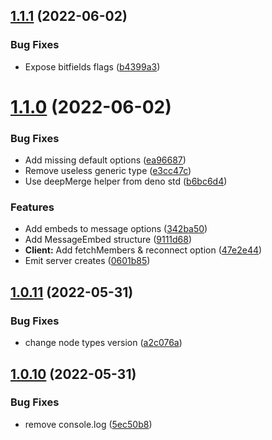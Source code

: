 ## [1.1.1](https://github.com/revolt-io/revolt.io/compare/v1.1.0...v1.1.1) (2022-06-02)


### Bug Fixes

* Expose bitfields flags ([b4399a3](https://github.com/revolt-io/revolt.io/commit/b4399a3ad19835a28b91396ac97f7da5336d5b0d))

# [1.1.0](https://github.com/revolt-io/revolt.io/compare/v1.0.11...v1.1.0) (2022-06-02)


### Bug Fixes

* Add missing default options ([ea96687](https://github.com/revolt-io/revolt.io/commit/ea9668770c786dcea0e0e6a84e82c7964bc40e6f))
* Remove useless generic type ([e3cc47c](https://github.com/revolt-io/revolt.io/commit/e3cc47cbed5388f642d2bf3cffb19d574f0c1815))
* Use deepMerge helper from deno std ([b6bc6d4](https://github.com/revolt-io/revolt.io/commit/b6bc6d430270007616533efc56867c31f51a80b2))


### Features

* Add embeds to message options ([342ba50](https://github.com/revolt-io/revolt.io/commit/342ba5026ad4566e98e115ebdacd83ab54f231a6))
* Add MessageEmbed structure ([9111d68](https://github.com/revolt-io/revolt.io/commit/9111d68b6b3a3c5e5be0310d8a57f0f0dc192c3b))
* **Client:** Add fetchMembers & reconnect option ([47e2e44](https://github.com/revolt-io/revolt.io/commit/47e2e445754c0dab91fdec1a05caef2e782a4ea0))
* Emit server creates ([0601b85](https://github.com/revolt-io/revolt.io/commit/0601b85bf3eed39c3b22b5ea81c39625c560884b))

## [1.0.11](https://github.com/revolt-io/revolt.io/compare/v1.0.10...v1.0.11) (2022-05-31)


### Bug Fixes

* change node types version ([a2c076a](https://github.com/revolt-io/revolt.io/commit/a2c076a3d371bb5786aa9af2e2bb91fac9d2f84a))

## [1.0.10](https://github.com/revolt-io/revolt.io/compare/v1.0.9...v1.0.10) (2022-05-31)


### Bug Fixes

* remove console.log ([5ec50b8](https://github.com/revolt-io/revolt.io/commit/5ec50b8c2e10c22c0939acc4f168b72e8118d21d))
